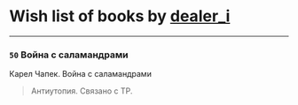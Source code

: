 # Wish list of books by [dealer_i](http://vk.com/id357634987)
---

### `50` Война с саламандрами
Карел Чапек. Война с саламандрами
> Антиутопия. Связано с ТР.


